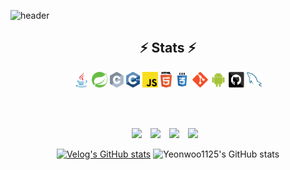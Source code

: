 ![header](https://capsule-render.vercel.app/api?type=wave&color=auto&height=300&section=header&text=Yeonwoo&fontSize=100)

<h2 align="center">⚡ Stats ⚡</h2>
 <p align="center">
<p align="center">
  <code><img title="Java" height="25" src="images/java-original.svg"></code>
 <code><img title="Spring" height="25" src="images/spring.svg"></code>
  <code><img title="C" height="25" src="images/c.svg"></code>
  <code><img title="C++" height="25" src="images/cpp.svg"></code>
  <code><img title="Javascript" height="25" src="images/javascript.svg"></code>
  <code><img title="HTML5" height="25" src="images/html5.svg"></code>
  <code><img title="CSS" height="25" src="images/css.svg"></code>
  <code><img title="Git" height="25" src="images/git-original.svg"></code>
  <code><img title="Android" height="25" src="images/android.svg"></code>
  <code><img title="GitHub" height="25" src="images/github.svg"></code>
  <code><img title="MySQL" height="25" src="images/mysql.svg"></code>
</p>
<br><br>
<p align="center">
 <a href="https://facebook.com/yeonwoo1125" target="_blank"><img src="https://img.shields.io/badge/FaceBook-1877F2?style=flat&logo=Facebook&logoColor=white"/></a>
<a href="https://www.instagram.com/yw_go_/" target="_blank"><img src="http://img.shields.io/badge/-Instargram-E4405F?style=flat&logo=Instagram&logoColor=white" style="height : auto; margin-left : 10px; margin-right : 10px;"/></a>
<a href="yeanwoo0619@gmail.com" target="_blank"><img src="https://img.shields.io/badge/Gmail-EA4335?style=flat&logo=Gmail&logoColor=white"/></a>
  <a href="https://velog.io/@yeonwoo1125">
    <img 
        src="http://img.shields.io/badge/-Velog-00aaa7?style=flat&logo=Vector Logo Zone&link=https://velog.io/@yeonwoo1125"
        style="height : auto; margin-left : 10px; margin-right : 10px;"/>
</a>
  
<div align=center>
  
  [![Velog's GitHub stats](https://velog-readme-stats.vercel.app/api?name=yeonwoo1125)](https://velog.io/@yeonwoo1125)
   ![Yeonwoo1125's GitHub stats](https://github-readme-stats.vercel.app/api?username=yeonwoo1125&theme=default&layout=compact&hide=stars,issues&count_private=true)
</div>  
<div align=center>
  
 
</div>

</div>
